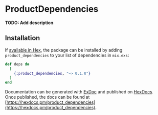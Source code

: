 # ProductDependencies

**TODO: Add description**

## Installation

If [available in Hex](https://hex.pm/docs/publish), the package can be installed
by adding `product_dependencies` to your list of dependencies in `mix.exs`:

```elixir
def deps do
  [
    {:product_dependencies, "~> 0.1.0"}
  ]
end
```

Documentation can be generated with [ExDoc](https://github.com/elixir-lang/ex_doc)
and published on [HexDocs](https://hexdocs.pm). Once published, the docs can
be found at [https://hexdocs.pm/product_dependencies](https://hexdocs.pm/product_dependencies).


